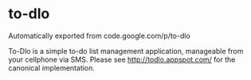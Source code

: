 # to-dlo
Automatically exported from code.google.com/p/to-dlo

To-Dlo is a simple to-do list management application, manageable from your cellphone via SMS. Please see http://todlo.appspot.com/ for the canonical implementation.
